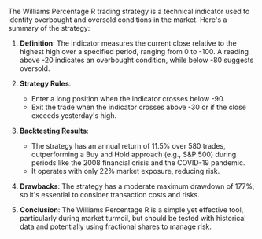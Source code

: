 The Williams Percentage R trading strategy is a technical indicator used to identify overbought and oversold conditions in the market. Here's a summary of the strategy:

1. **Definition**: The indicator measures the current close relative to the highest high over a specified period, ranging from 0 to -100. A reading above -20 indicates an overbought condition, while below -80 suggests oversold.

2. **Strategy Rules**:
   - Enter a long position when the indicator crosses below -90.
   - Exit the trade when the indicator crosses above -30 or if the close exceeds yesterday's high.

3. **Backtesting Results**: 
   - The strategy has an annual return of 11.5% over 580 trades, outperforming a Buy and Hold approach (e.g., S&P 500) during periods like the 2008 financial crisis and the COVID-19 pandemic.
   - It operates with only 22% market exposure, reducing risk.

4. **Drawbacks**: The strategy has a moderate maximum drawdown of 177%, so it's essential to consider transaction costs and risks.

5. **Conclusion**: The Williams Percentage R is a simple yet effective tool, particularly during market turmoil, but should be tested with historical data and potentially using fractional shares to manage risk.

